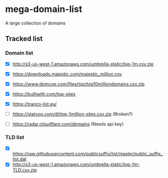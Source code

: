 # mega-domain-list
A large collection of domains

## Tracked list

### Domain list

- [x] http://s3-us-west-1.amazonaws.com/umbrella-static/top-1m.csv.zip

- [x] https://downloads.majestic.com/majestic_million.csv
- [x] https://www.domcop.com/files/top/top10milliondomains.csv.zip
- [x] https://builtwith.com/top-sites
- [x] https://tranco-list.eu/
- [ ] https://statvoo.com/dl/top-1million-sites.csv.zip (Broken?)
- [ ] https://radar.cloudflare.com/domains (Needs api key)

### TLD list

- [x] https://raw.githubusercontent.com/publicsuffix/list/master/public_suffix_list.dat
- [x] http://s3-us-west-1.amazonaws.com/umbrella-static/top-1m-TLD.csv.zip